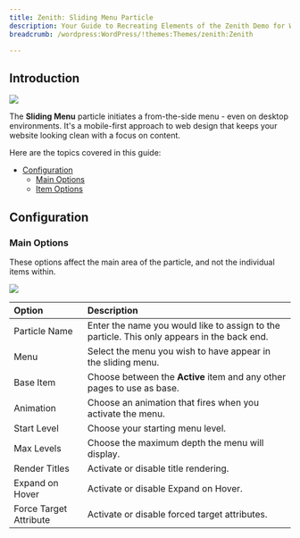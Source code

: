 ```yaml
---
title: Zenith: Sliding Menu Particle
description: Your Guide to Recreating Elements of the Zenith Demo for WordPress
breadcrumb: /wordpress:WordPress/!themes:Themes/zenith:Zenith

---
```


## Introduction

![](assets/particle_slidingmenu1.jpeg)

The **Sliding Menu** particle initiates a from-the-side menu - even on desktop environments. It's a mobile-first approach to web design that keeps your website looking clean with a focus on content.

Here are the topics covered in this guide:

* [Configuration](#configuration)
    - [Main Options](#main-options)
    - [Item Options](#item-options)

## Configuration

### Main Options 

These options affect the main area of the particle, and not the individual items within.

![](assets/particle_slidingmenu2.jpeg)

| Option                 | Description                                                                                 |
| :-----                 | :-----                                                                                      |
| Particle Name          | Enter the name you would like to assign to the particle. This only appears in the back end. |
| Menu                   | Select the menu you wish to have appear in the sliding menu.                                |
| Base Item              | Choose between the **Active** item and any other pages to use as base.                      |
| Animation              | Choose an animation that fires when you activate the menu.                                  |
| Start Level            | Choose your starting menu level.                                                            |
| Max Levels             | Choose the maximum depth the menu will display.                                             |
| Render Titles          | Activate or disable title rendering.                                                        |
| Expand on Hover        | Activate or disable Expand on Hover.                                                        |
| Force Target Attribute | Activate or disable forced target attributes.                                               |

